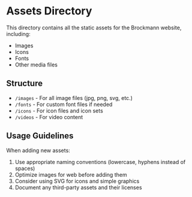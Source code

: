 # Assets Directory

This directory contains all the static assets for the Brockmann website, including:

- Images
- Icons
- Fonts
- Other media files

## Structure

- `/images` - For all image files (jpg, png, svg, etc.)
- `/fonts` - For custom font files if needed
- `/icons` - For icon files and icon sets
- `/videos` - For video content

## Usage Guidelines

When adding new assets:

1. Use appropriate naming conventions (lowercase, hyphens instead of spaces)
2. Optimize images for web before adding them
3. Consider using SVG for icons and simple graphics
4. Document any third-party assets and their licenses